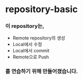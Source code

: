# repository-basic
### 이 repository는,
*  Remote repository의 생성
* Local에서 수정
* Local에서  commit
* Remote으로 Push
### 를 연습하기 위해 만들어졌습니다.
